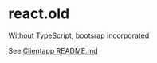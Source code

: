 # react.old
Without TypeScript, bootsrap incorporated

See [Clientapp README.md](./ClientApp/README.md)
